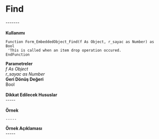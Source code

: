 # Find

\-------\
\
**Kullanımı**

```
Function Form_EmbeddedObject_Find(f As Object, r_sayac as Number) as Bool
 'This is called when an item drop operation occured.
EndFunction
```

**Parametreler**\
_f As Object_\
_r\_sayac as Number_\
**Geri Dönüş Değeri**\
Bool\
\
**Dikkat Edilecek Hususlar**\
\-----\
\
**Örnek**

```
-----
```

**Örnek Açıklaması**\
\-----
